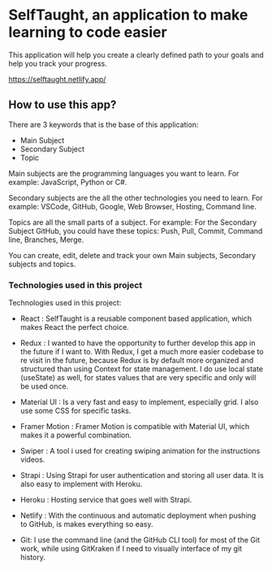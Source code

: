 # SelfTaught, an application to make learning to code easier

This application will help you create a clearly defined path to your goals and help you track your progress.

https://selftaught.netlify.app/

## How to use this app?

There are 3 keywords that is the base of this application:

- Main Subject
- Secondary Subject
- Topic

Main subjects are the programming languages you want to learn. For example: JavaScript, Python or C#.

Secondary subjects are the all the other technologies you need to learn. For example: VSCode, GitHub, Google, Web Browser, Hosting, Command line.

Topics are all the small parts of a subject. For example: For the Secondary Subject GitHub, you could have these topics: Push, Pull, Commit, Command line, Branches, Merge.

You can create, edit, delete and track your own Main subjects, Secondary subjects and topics.

### Technologies used in this project

Technologies used in this project:

- React : SelfTaught is a reusable component based application, which makes React the perfect choice.

- Redux : I wanted to have the opportunity to further develop this app in the future if I want to. With Redux, I get a much more easier codebase to re visit in the future, because Redux is by default more organized and structured than using Context for state management. I do use local state (useState) as well, for states values that are very specific and only will be used once.

- Material UI : Is a very fast and easy to implement, especially grid. I also use some CSS for specific tasks.

- Framer Motion : Framer Motion is compatible with Material UI, which makes it a powerful combination.

- Swiper : A tool i used for creating swiping animation for the instructions videos.

- Strapi : Using Strapi for user authentication and storing all user data. It is also easy to implement with Heroku.

- Heroku : Hosting service that goes well with Strapi.

- Netlify : With the continuous and automatic deployment when pushing to GitHub, is makes everything so easy.

- Git: I use the command line (and the GitHub CLI tool) for most of the Git work, while using GitKraken if I need to visually interface of my git history.
